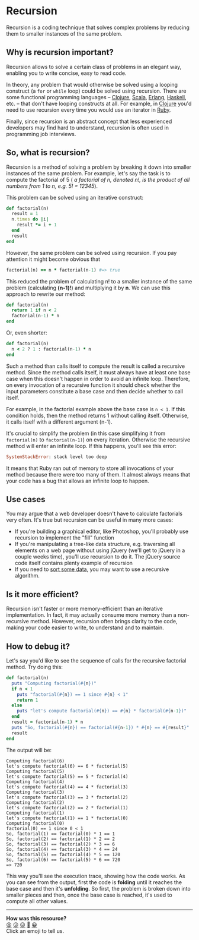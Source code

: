 # Recursion

Recursion is a coding technique that solves complex problems by reducing them to smaller instances of the same problem.

## Why is recursion important?

Recursion allows to solve a certain class of problems in an elegant way, enabling you to write concise, easy to read code.

In theory, any problem that would otherwise be solved using a looping construct (a `for` or `while` loop) could be solved using recursion. There are some functional programming languages – [Clojure](http://clojure.org), [Scala](http://www.scala-lang.org), [Erlang](http://www.erlang.org), [Haskell](http://www.haskell.org/haskellwiki/Haskell), etc. – that don't have looping constructs at all. For example, in [Clojure](http://clojure.org) you'd need to use recursion every time you would use an iterator in [Ruby](https://www.ruby-lang.org).

Finally, since recursion is an abstract concept that less experienced developers may find hard to understand, recursion is often used in programming job interviews.

## So, what is recursion?

Recursion is a method of solving a problem by breaking it down into smaller instances of the same problem. For example, let's say the task is to compute the factorial of 5 ( _a factorial of n, denoted n!, is the product of all numbers from 1 to n, e.g. 5! = 1*2*3*4*5_).

This problem can be solved using an iterative construct:

````ruby
def factorial(n)
  result = 1
  n.times do |i|
    result *= i + 1
  end
  result
end
````

However, the same problem  can be solved using recursion. If you pay attention it might become obvious that 

````ruby
factorial(n) == n * factorial(n-1) #=> true
````

This reduced the problem of calculating n! to a smaller instance of the same problem (calculating **(n-1)!**) and multiplying it by **n**. We can use this approach to rewrite our method:

````ruby
def factorial(n)
  return 1 if n < 2
  factorial(n-1) * n
end
````

Or, even shorter:

````ruby
def factorial(n)
  n < 2 ? 1 : factorial(n-1) * n
end
````

Such a method than calls itself to compute the result is called a recursive method. Since the method calls itself, it must always have at least one base case when this doesn't happen in order to avoid an infinite loop. Therefore, on every invocation of a recursive function it should check whether the input parameters constitute a base case and then decide whether to call itself.

For example, in the factorial example above the base case is `n < 1`. If this condition holds, then the method returns 1 without calling itself. Otherwise, it calls itself with a different argument (n-1).

It's crucial to simplify the problem (in this case simplifying it from `factorial(n)` to `factorial(n-1)`) on every iteration. Otherwise the recursive method will enter an infinite loop. If this happens, you'll see this error:

````ruby
SystemStackError: stack level too deep
````

It means that Ruby ran out of memory to store all invocations of your method because there were too many of them. It almost always means that your code has a bug that allows an infinite loop to happen.

## Use cases

You may argue that a web developer doesn't have to calculate factorials very often. It's true but recursion can be useful in many more cases:

- If you're building a graphical editor, like Photoshop, you'll probably use recursion to implement the "fill" function
- If you're manipulating a tree-like data structure, e.g. traversing all elements on a web page without using jQuery (we'll get to jQuery in a couple weeks time), you'll use recursion to do it. The jQuery source code itself contains plenty example of recursion
- If you need to [sort some data](http://www.sparknotes.com/cs/recursion/examples/section3.rhtml), you may want to use a recursive algorithm.

## Is it more efficient?

Recursion isn't faster or more memory-efficient than an iterative implementation. In fact, it may actually consume more memory than a non-recursive method. However, recursion often brings clarity to the code, making your code easier to write, to understand and to maintain.

## How to debug it?

Let's say you'd like to see the sequence of calls for the recursive factorial method. Try doing this:

````ruby
def factorial(n)
  puts "Computing factorial(#{n})"
  if n < 1
    puts "factorial(#{n}) == 1 since #{n} < 1"
    return 1
  else
    puts "let's compute factorial(#{n}) == #{n} * factorial(#{n-1})"
  end
  result = factorial(n-1) * n
  puts "So, factorial(#{n}) == factorial(#{n-1}) * #{n} == #{result}"
  result 
end
````

The output will be:

````
Computing factorial(6)
let's compute factorial(6) == 6 * factorial(5) 
Computing factorial(5) 
let's compute factorial(5) == 5 * factorial(4) 
Computing factorial(4) 
let's compute factorial(4) == 4 * factorial(3) 
Computing factorial(3) 
let's compute factorial(3) == 3 * factorial(2) 
Computing factorial(2) 
let's compute factorial(2) == 2 * factorial(1) 
Computing factorial(1) 
let's compute factorial(1) == 1 * factorial(0) 
Computing factorial(0) 
factorial(0) == 1 since 0 < 1 
So, factorial(1) == factorial(0) * 1 == 1 
So, factorial(2) == factorial(1) * 2 == 2 
So, factorial(3) == factorial(2) * 3 == 6 
So, factorial(4) == factorial(3) * 4 == 24 
So, factorial(5) == factorial(4) * 5 == 120 
So, factorial(6) == factorial(5) * 6 == 720  
=> 720
````

This way you'll see the execution trace, showing how the code works. As you can see from the output, first the code is **folding** until it reaches the base case and then it's **unfolding**. So first, the problem is broken down into smaller pieces and then, once the base case is reached, it's used to compute all other values.

<!-- BEGIN GENERATED SECTION DO NOT EDIT -->

---

**How was this resource?**  
[😫](https://airtable.com/shrUJ3t7KLMqVRFKR?prefill_Repository=makersacademy/course&prefill_File=pills/recursion.md&prefill_Sentiment=😫) [😕](https://airtable.com/shrUJ3t7KLMqVRFKR?prefill_Repository=makersacademy/course&prefill_File=pills/recursion.md&prefill_Sentiment=😕) [😐](https://airtable.com/shrUJ3t7KLMqVRFKR?prefill_Repository=makersacademy/course&prefill_File=pills/recursion.md&prefill_Sentiment=😐) [🙂](https://airtable.com/shrUJ3t7KLMqVRFKR?prefill_Repository=makersacademy/course&prefill_File=pills/recursion.md&prefill_Sentiment=🙂) [😀](https://airtable.com/shrUJ3t7KLMqVRFKR?prefill_Repository=makersacademy/course&prefill_File=pills/recursion.md&prefill_Sentiment=😀)  
Click an emoji to tell us.

<!-- END GENERATED SECTION DO NOT EDIT -->
